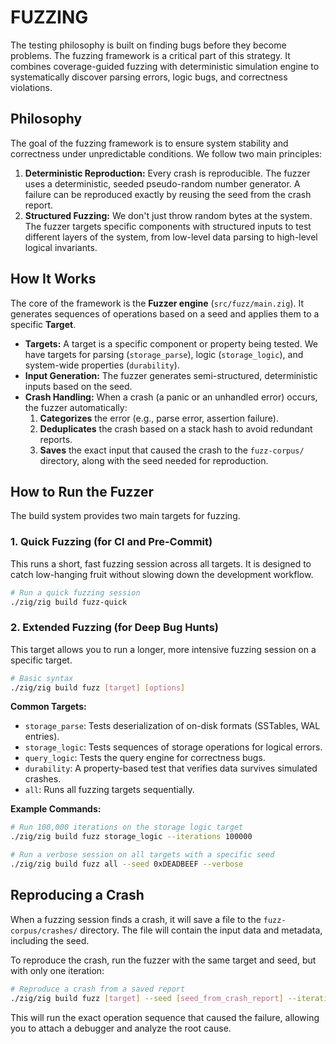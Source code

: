 # FUZZING

The testing philosophy is built on finding bugs before they become problems. The fuzzing framework is a critical part of this strategy. It combines coverage-guided fuzzing with deterministic simulation engine to systematically discover parsing errors, logic bugs, and correctness violations.

## Philosophy

The goal of the fuzzing framework is to ensure system stability and correctness under unpredictable conditions. We follow two main principles:

1.  **Deterministic Reproduction:** Every crash is reproducible. The fuzzer uses a deterministic, seeded pseudo-random number generator. A failure can be reproduced exactly by reusing the seed from the crash report.
2.  **Structured Fuzzing:** We don't just throw random bytes at the system. The fuzzer targets specific components with structured inputs to test different layers of the system, from low-level data parsing to high-level logical invariants.

## How It Works

The core of the framework is the **Fuzzer engine** (`src/fuzz/main.zig`). It generates sequences of operations based on a seed and applies them to a specific **Target**.

*   **Targets:** A target is a specific component or property being tested. We have targets for parsing (`storage_parse`), logic (`storage_logic`), and system-wide properties (`durability`).
*   **Input Generation:** The fuzzer generates semi-structured, deterministic inputs based on the seed.
*   **Crash Handling:** When a crash (a panic or an unhandled error) occurs, the fuzzer automatically:
    1.  **Categorizes** the error (e.g., parse error, assertion failure).
    2.  **Deduplicates** the crash based on a stack hash to avoid redundant reports.
    3.  **Saves** the exact input that caused the crash to the `fuzz-corpus/` directory, along with the seed needed for reproduction.

## How to Run the Fuzzer

The build system provides two main targets for fuzzing.

### 1. Quick Fuzzing (for CI and Pre-Commit)

This runs a short, fast fuzzing session across all targets. It is designed to catch low-hanging fruit without slowing down the development workflow.

```bash
# Run a quick fuzzing session
./zig/zig build fuzz-quick
```

### 2. Extended Fuzzing (for Deep Bug Hunts)

This target allows you to run a longer, more intensive fuzzing session on a specific target.

```bash
# Basic syntax
./zig/zig build fuzz [target] [options]
```

**Common Targets:**

*   `storage_parse`: Tests deserialization of on-disk formats (SSTables, WAL entries).
*   `storage_logic`: Tests sequences of storage operations for logical errors.
*   `query_logic`: Tests the query engine for correctness bugs.
*   `durability`: A property-based test that verifies data survives simulated crashes.
*   `all`: Runs all fuzzing targets sequentially.

**Example Commands:**

```bash
# Run 100,000 iterations on the storage logic target
./zig/zig build fuzz storage_logic --iterations 100000

# Run a verbose session on all targets with a specific seed
./zig/zig build fuzz all --seed 0xDEADBEEF --verbose
```

## Reproducing a Crash

When a fuzzing session finds a crash, it will save a file to the `fuzz-corpus/crashes/` directory. The file will contain the input data and metadata, including the seed.

To reproduce the crash, run the fuzzer with the same target and seed, but with only one iteration:

```bash
# Reproduce a crash from a saved report
./zig/zig build fuzz [target] --seed [seed_from_crash_report] --iterations 1
```

This will run the exact operation sequence that caused the failure, allowing you to attach a debugger and analyze the root cause.
